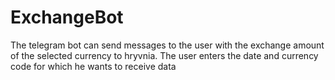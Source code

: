 # ExchangeBot

The telegram bot can send messages to the user with the exchange amount of the selected currency to hryvnia. The user enters the date and currency code for which he wants to receive data
